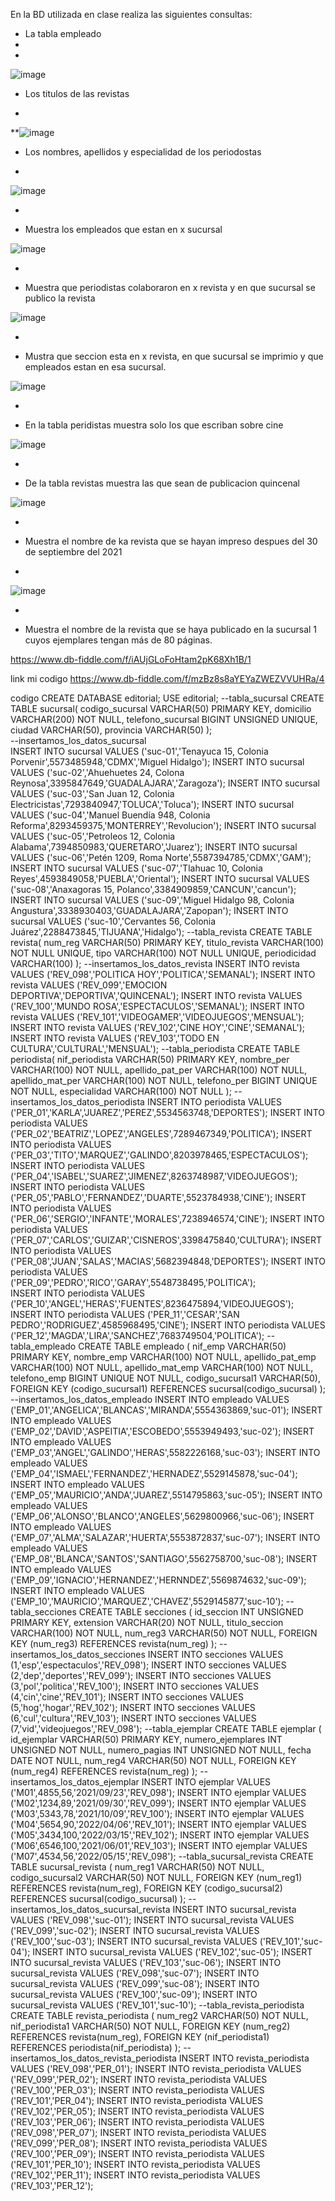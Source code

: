 En la BD utilizada en clase realiza las siguientes consultas:

* La tabla empleado
* 
*

![image](https://user-images.githubusercontent.com/104279605/172028115-fd669be9-4d75-4cc4-9a31-aa9df281210c.png)

* Los titulos de las revistas

*

**![image](https://user-images.githubusercontent.com/104279605/172028159-98a57ef2-b1eb-492c-aa28-eaa62b063418.png)

* Los nombres, apellidos y especialidad de los periodostas

*

![image](https://user-images.githubusercontent.com/104279605/172028198-9484f511-876d-40a2-a152-bc964f8fd24c.png)

*

* Muestra los empleados que estan en x sucursal

![image](https://user-images.githubusercontent.com/104279605/172028629-6abfa598-4170-4b47-a551-ba4562ecf24b.png)

*

* Muestra que periodistas colaboraron en x revista y en que sucursal se publico la revista

![image](https://user-images.githubusercontent.com/104279605/172029434-d724986c-b41d-4473-bdf5-1916765f44c6.png)

*

* Mustra que seccion esta en x revista, en que sucursal se imprimio y que empleados estan en esa sucursal.

![image](https://user-images.githubusercontent.com/104279605/172490833-840b7caf-26e2-4829-8ebc-81572ad7d4c5.png)


*


* En la tabla peridistas muestra solo los que escriban sobre cine

![image](https://user-images.githubusercontent.com/104279605/172491455-1b5e5d8d-00cc-4307-b976-628fd70d6822.png)

*


* De la tabla revistas muestra las que sean de publicacion quincenal

![image](https://user-images.githubusercontent.com/104279605/172492085-d02a942e-ebc5-4b59-927e-2954270525fb.png)

*

* Muestra el nombre de ka revista que se hayan impreso despues del 30 de septiembre del 2021

*
![image](https://user-images.githubusercontent.com/104279605/172492670-3f84e2ca-273e-4120-9ccf-858f94334eed.png)

*

* Muestra el nombre de la revista que se haya publicado en la sucursal 1 cuyos ejemplares tengan más de 80 páginas.

https://www.db-fiddle.com/f/iAUjGLoFoHtam2pK68Xh1B/1




link mi codigo https://www.db-fiddle.com/f/mzBz8s8aYEYaZWEZVVUHRa/4

codigo
CREATE DATABASE editorial;
USE editorial;
--tabla_sucursal
CREATE TABLE sucursal(
  codigo_sucursal VARCHAR(50) PRIMARY KEY,
  domicilio VARCHAR(200) NOT NULL,
  telefono_sucursal BIGINT UNSIGNED UNIQUE,
  ciudad VARCHAR(50),
  provincia VARCHAR(50)
  );  
--insertamos_los_datos_sucursal  
INSERT INTO sucursal VALUES ('suc-01','Tenayuca 15, Colonia Porvenir',5573485948,'CDMX','Miguel Hidalgo');
INSERT INTO sucursal VALUES ('suc-02','Ahuehuetes 24, Colona Reynosa',3395847649,'GUADALAJARA','Zaragoza');
INSERT INTO sucursal VALUES ('suc-03','San Juan 12, Colonia Electricistas',7293840947,'TOLUCA','Toluca');
INSERT INTO sucursal VALUES ('suc-04','Manuel Buendía 948, Colonia Reforma',8293459375,'MONTERREY','Revolucion');
INSERT INTO sucursal VALUES ('suc-05','Petroleos 12, Colonia Alabama',7394850983,'QUERETARO','Juarez');
INSERT INTO sucursal VALUES ('suc-06','Petén 1209, Roma Norte',5587394785,'CDMX','GAM');
INSERT INTO sucursal VALUES ('suc-07','Tlahuac 10, Colonia Reyes',4593849058,'PUEBLA','Oriental');
INSERT INTO sucursal VALUES ('suc-08','Anaxagoras 15, Polanco',3384909859,'CANCUN','cancun');
INSERT INTO sucursal VALUES ('suc-09','Miguel Hidalgo 98, Colonia Angustura',3338930403,'GUADALAJARA','Zapopan');
INSERT INTO sucursal VALUES ('suc-10','Cervantes 56, Colonia Juárez',2288473845,'TIJUANA','Hidalgo');
--tabla_revista
CREATE TABLE revista(
  num_reg VARCHAR(50) PRIMARY KEY,
  titulo_revista VARCHAR(100) NOT NULL UNIQUE,
  tipo VARCHAR(100) NOT NULL UNIQUE,
  periodicidad VARCHAR(100)
  );
--insertamos_los_datos_revista
INSERT INTO revista VALUES ('REV_098','POLITICA HOY','POLITICA','SEMANAL');
INSERT INTO revista VALUES ('REV_099','EMOCION DEPORTIVA','DEPORTIVA','QUINCENAL');
INSERT INTO revista VALUES ('REV_100','MUNDO ROSA','ESPECTACULOS','SEMANAL');
INSERT INTO revista VALUES ('REV_101','VIDEOGAMER','VIDEOJUEGOS','MENSUAL');
INSERT INTO revista VALUES ('REV_102','CINE HOY','CINE','SEMANAL');
INSERT INTO revista VALUES ('REV_103','TODO EN CULTURA','CULTURAL','MENSUAL');
--tabla_periodista
CREATE TABLE periodista(
  nif_periodista VARCHAR(50) PRIMARY KEY,
  nombre_per VARCHAR(100) NOT NULL,
  apellido_pat_per VARCHAR(100) NOT NULL,
  apellido_mat_per VARCHAR(100) NOT NULL,
  telefono_per BIGINT UNIQUE NOT NULL,
  especialidad VARCHAR(100) NOT NULL
  );
--insertamos_los_datos_periodista
INSERT INTO periodista VALUES ('PER_01','KARLA','JUAREZ','PEREZ',5534563748,'DEPORTES');
INSERT INTO periodista VALUES ('PER_02','BEATRIZ','LOPEZ','ANGELES',7289467349,'POLITICA');
INSERT INTO periodista VALUES ('PER_03','TITO','MARQUEZ','GALINDO',8203978465,'ESPECTACULOS');
INSERT INTO periodista VALUES ('PER_04','ISABEL','SUAREZ','JIMENEZ',8263748987,'VIDEOJUEGOS');
INSERT INTO periodista VALUES ('PER_05','PABLO','FERNANDEZ','DUARTE',5523784938,'CINE');
INSERT INTO periodista VALUES ('PER_06','SERGIO','INFANTE','MORALES',7238946574,'CINE');
INSERT INTO periodista VALUES ('PER_07','CARLOS','GUIZAR','CISNEROS',3398475840,'CULTURA');
INSERT INTO periodista VALUES ('PER_08','JUAN','SALAS','MACIAS',5682394848,'DEPORTES');
INSERT INTO periodista VALUES ('PER_09','PEDRO','RICO','GARAY',5548738495,'POLITICA');                             
INSERT INTO periodista VALUES ('PER_10','ANGEL','HERAS','FUENTES',8236475894,'VIDEOJUEGOS');
INSERT INTO periodista VALUES ('PER_11','CESAR','SAN PEDRO','RODRIGUEZ',4585968495,'CINE');
INSERT INTO periodista VALUES ('PER_12','MAGDA','LIRA','SANCHEZ',7683749504,'POLITICA');
--tabla_empleado
CREATE TABLE empleado (
  nif_emp VARCHAR(50) PRIMARY KEY,
  nombre_emp VARCHAR(100) NOT NULL,
  apellido_pat_emp VARCHAR(100) NOT NULL,
  apellido_mat_emp VARCHAR(100) NOT NULL,
  telefono_emp BIGINT UNIQUE NOT NULL,
  codigo_sucursal1 VARCHAR(50),
  FOREIGN KEY (codigo_sucursal1) REFERENCES sucursal(codigo_sucursal) 
  );
--insertamos_los_datos_empleado
INSERT INTO empleado VALUES ('EMP_01','ANGELICA','BLANCAS','MIRANDA',5554363869,'suc-01');
INSERT INTO empleado VALUES ('EMP_02','DAVID','ASPEITIA','ESCOBEDO',5553949493,'suc-02');
INSERT INTO empleado VALUES ('EMP_03','ANGEL','GALINDO','HERAS',5582226168,'suc-03');
INSERT INTO empleado VALUES ('EMP_04','ISMAEL','FERNANDEZ','HERNADEZ',5529145878,'suc-04');
INSERT INTO empleado VALUES ('EMP_05','MAURICIO','ANDA','JUAREZ',5514795863,'suc-05');
INSERT INTO empleado VALUES ('EMP_06','ALONSO','BLANCO','ANGELES',5629800966,'suc-06');
INSERT INTO empleado VALUES ('EMP_07','ALMA','SALAZAR','HUERTA',5553872837,'suc-07');
INSERT INTO empleado VALUES ('EMP_08','BLANCA','SANTOS','SANTIAGO',5562758700,'suc-08');
INSERT INTO empleado VALUES ('EMP_09','IGNACIO','HERNANDEZ','HERNNDEZ',5569874632,'suc-09');
INSERT INTO empleado VALUES ('EMP_10','MAURICIO','MARQUEZ','CHAVEZ',5529145877,'suc-10');
--tabla_secciones
  CREATE TABLE secciones (
  id_seccion INT UNSIGNED PRIMARY KEY,
  extension VARCHAR(20) NOT NULL,
  titulo_seccion VARCHAR(100) NOT NULL,
  num_reg3 VARCHAR(50) NOT NULL,
  FOREIGN KEY (num_reg3) REFERENCES revista(num_reg) 
  );
--insertamos_los_datos_secciones
INSERT INTO secciones VALUES (1,'esp','espectaculos','REV_098');
INSERT INTO secciones VALUES (2,'dep','deportes','REV_099');
INSERT INTO secciones VALUES (3,'pol','politica','REV_100');
INSERT INTO secciones VALUES (4,'cin','cine','REV_101');
INSERT INTO secciones VALUES (5,'hog','hogar','REV_102');
INSERT INTO secciones VALUES (6,'cul','cultura','REV_103');
INSERT INTO secciones VALUES (7,'vid','videojuegos','REV_098');
--tabla_ejemplar
CREATE TABLE ejemplar (
  id_ejemplar VARCHAR(50) PRIMARY KEY,
  numero_ejemplares INT UNSIGNED NOT NULL,
  numero_pagias INT UNSIGNED NOT NULL,
  fecha DATE NOT NULL,
  num_reg4 VARCHAR(50) NOT NULL,
  FOREIGN KEY (num_reg4) REFERENCES revista(num_reg) 
  );
--insertamos_los_datos_ejemplar
INSERT INTO ejemplar VALUES ('M01',4855,56,'2021/09/23','REV_098');
INSERT INTO ejemplar VALUES ('M02',1234,89,'2021/09/30','REV_099');
INSERT INTO ejemplar VALUES ('M03',5343,78,'2021/10/09','REV_100');
INSERT INTO ejemplar VALUES ('M04',5654,90,'2022/04/06','REV_101');
INSERT INTO ejemplar VALUES ('M05',3434,100,'2022/03/15','REV_102');
INSERT INTO ejemplar VALUES ('M06',6546,100,'2021/06/01','REV_103');
INSERT INTO ejemplar VALUES ('M07',4534,56,'2022/05/15','REV_098');
--tabla_sucursal_revista
CREATE TABLE sucursal_revista (
num_reg1 VARCHAR(50) NOT NULL,
codigo_sucursal2 VARCHAR(50) NOT NULL,
FOREIGN KEY (num_reg1) REFERENCES revista(num_reg),
FOREIGN KEY (codigo_sucursal2) REFERENCES sucursal(codigo_sucursal)
);
--insertamos_los_datos_sucursal_revista
INSERT INTO sucursal_revista VALUES ('REV_098','suc-01');
INSERT INTO sucursal_revista VALUES ('REV_099','suc-02');
INSERT INTO sucursal_revista VALUES ('REV_100','suc-03');
INSERT INTO sucursal_revista VALUES ('REV_101','suc-04');
INSERT INTO sucursal_revista VALUES ('REV_102','suc-05');
INSERT INTO sucursal_revista VALUES ('REV_103','suc-06');
INSERT INTO sucursal_revista VALUES ('REV_098','suc-07');
INSERT INTO sucursal_revista VALUES ('REV_099','suc-08');
INSERT INTO sucursal_revista VALUES ('REV_100','suc-09');
INSERT INTO sucursal_revista VALUES ('REV_101','suc-10');
--tabla_revista_periodista
CREATE TABLE revista_periodista (
num_reg2 VARCHAR(50) NOT NULL,
nif_periodista1 VARCHAR(50) NOT NULL,
FOREIGN KEY (num_reg2) REFERENCES revista(num_reg),
FOREIGN KEY (nif_periodista1) REFERENCES periodista(nif_periodista)
);
--insertamos_los_datos_revista_periodista
INSERT INTO revista_periodista VALUES ('REV_098','PER_01');
INSERT INTO revista_periodista VALUES ('REV_099','PER_02');
INSERT INTO revista_periodista VALUES ('REV_100','PER_03');
INSERT INTO revista_periodista VALUES ('REV_101','PER_04');
INSERT INTO revista_periodista VALUES ('REV_102','PER_05');
INSERT INTO revista_periodista VALUES ('REV_103','PER_06');
INSERT INTO revista_periodista VALUES ('REV_098','PER_07');
INSERT INTO revista_periodista VALUES ('REV_099','PER_08');
INSERT INTO revista_periodista VALUES ('REV_100','PER_09');
INSERT INTO revista_periodista VALUES ('REV_101','PER_10');
INSERT INTO revista_periodista VALUES ('REV_102','PER_11');
INSERT INTO revista_periodista VALUES ('REV_103','PER_12');
